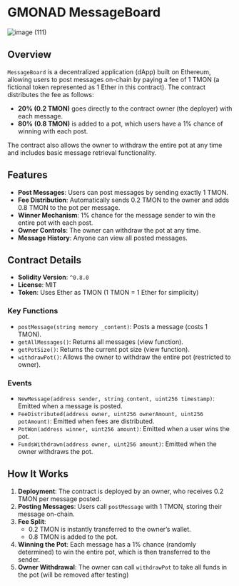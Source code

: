 # GMONAD MessageBoard
![image (111)](https://github.com/user-attachments/assets/4ded2af5-ca4f-4c19-b35f-7cf2e72e6a3d)

## Overview
`MessageBoard` is a decentralized application (dApp) built on Ethereum, allowing users to post messages on-chain by paying a fee of 1 TMON (a fictional token represented as 1 Ether in this contract). The contract distributes the fee as follows:
- **20% (0.2 TMON)** goes directly to the contract owner (the deployer) with each message.
- **80% (0.8 TMON)** is added to a pot, which users have a 1% chance of winning with each post.

The contract also allows the owner to withdraw the entire pot at any time and includes basic message retrieval functionality.

## Features
- **Post Messages**: Users can post messages by sending exactly 1 TMON.
- **Fee Distribution**: Automatically sends 0.2 TMON to the owner and adds 0.8 TMON to the pot per message.
- **Winner Mechanism**: 1% chance for the message sender to win the entire pot with each post.
- **Owner Controls**: The owner can withdraw the pot at any time.
- **Message History**: Anyone can view all posted messages.

## Contract Details
- **Solidity Version**: `^0.8.0`
- **License**: MIT
- **Token**: Uses Ether as TMON (1 TMON = 1 Ether for simplicity)

### Key Functions
- `postMessage(string memory _content)`: Posts a message (costs 1 TMON).
- `getAllMessages()`: Returns all messages (view function).
- `getPotSize()`: Returns the current pot size (view function).
- `withdrawPot()`: Allows the owner to withdraw the entire pot (restricted to owner).

### Events
- `NewMessage(address sender, string content, uint256 timestamp)`: Emitted when a message is posted.
- `FeeDistributed(address owner, uint256 ownerAmount, uint256 potAmount)`: Emitted when fees are distributed.
- `PotWon(address winner, uint256 amount)`: Emitted when a user wins the pot.
- `FundsWithdrawn(address owner, uint256 amount)`: Emitted when the owner withdraws the pot.

## How It Works
1. **Deployment**: The contract is deployed by an owner, who receives 0.2 TMON per message posted.
2. **Posting Messages**: Users call `postMessage` with 1 TMON, storing their message on-chain.
3. **Fee Split**: 
   - 0.2 TMON is instantly transferred to the owner’s wallet.
   - 0.8 TMON is added to the pot.
4. **Winning the Pot**: Each message has a 1% chance (randomly determined) to win the entire pot, which is then transferred to the sender.
5. **Owner Withdrawal**: The owner can call `withdrawPot` to take all funds in the pot (will be removed after testing)
